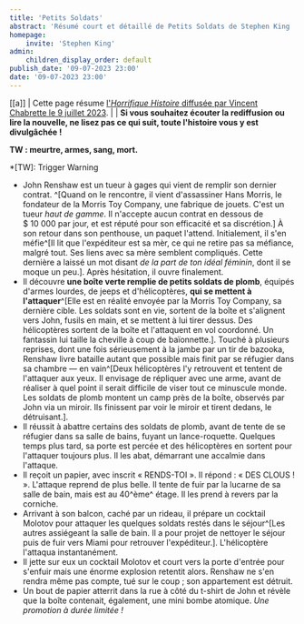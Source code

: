 ```yaml
---
title: 'Petits Soldats'
abstract: 'Résumé court et détaillé de Petits Soldats de Stephen King !'
homepage:
    invite: 'Stephen King'
admin:
    children_display_order: default
publish_date: '09-07-2023 23:00'
date: '09-07-2023 23:00'
---
```


[[a]]
| Cette page résume [l'_Horrifique Histoire_ diffusée par Vincent Chabrette le 9 juillet 2023](https://www.twitch.tv/videos/1867694125?t=01h50m01s).
|
| **Si vous souhaitez écouter la rediffusion ou lire la nouvelle, ne lisez pas ce qui suit, toute l'histoire vous y est divulgâchée !**

**TW : meurtre, armes, sang, mort.**

*[TW]: Trigger Warning

- John Renshaw est un tueur à gages qui vient de remplir son dernier contrat. ^[Quand on le rencontre, il vient d'assassiner Hans Morris, le fondateur de la Morris Toy Company, une fabrique de jouets. C'est un tueur _haut de gamme_. Il n'accepte aucun contrat en dessous de $ 10 000 par jour, et est réputé pour son efficacité et sa discrétion.] À son retour dans son penthouse, un paquet l'attend. Initialement, il s'en méfie^[Il lit que l'expéditeur est sa mèr, ce qui ne retire pas sa méfiance, malgré tout. Ses liens avec sa mère semblent compliqués. Cette dernière a laissé un mot disant _de la part de ton idéal féminin_, dont il se moque un peu.]. Après hésitation, il ouvre finalement.
- Il découvre **une boîte verte remplie de petits soldats de plomb**, équipés d'armes lourdes, de jeeps et d'hélicoptères, __qui se mettent à l'attaquer__^[Elle est en réalité envoyée par la Morris Toy Company, sa dernière cible. Les soldats sont en vie, sortent de la boîte et s'alignent vers John, fusils en main, et se mettent à lui tirer dessus. Des hélicoptères sortent de la boîte et l'attaquent en vol coordonné. Un fantassin lui taille la cheville à coup de baïonnette.]. Touché à plusieurs reprises, dont une fois sérieusement à la jambe par un tir de bazooka, Renshaw livre bataille autant que possible mais finit par se réfugier dans sa chambre  — en vain^[Deux hélicoptères l'y retrouvent et tentent de l'attaquer aux yeux. Il envisage de répliquer avec une arme, avant de réaliser à quel point il serait difficile de viser tout ce minuscule monde. Les soldats de plomb montent un camp près de la boîte, observés par John via un miroir. Ils finissent par voir le miroir et tirent dedans, le détruisant.].
- Il réussit à abattre certains des soldats de plomb, avant de tente de se réfugier dans sa salle de bains, fuyant un lance-roquette. Quelques temps plus tard, sa porte est percée et des hélicoptères en sortent pour l'attaquer toujours plus. Il les abat, démarrant une accalmie dans l'attaque.
- Il reçoit un papier, avec inscrit « RENDS-TOI ». Il répond : « DES CLOUS ! ». L'attaque reprend de plus belle. Il tente de fuir par la lucarne de sa salle de bain, mais est au 40^ème^ étage. Il les prend à revers par la corniche.
- Arrivant à son balcon, caché par un rideau, il prépare un cocktail Molotov pour attaquer les quelques soldats restés dans le séjour^[Les autres assiégeant la salle de bain. Il a pour projet de nettoyer le séjour puis de fuir vers Miami pour retrouver l'expéditeur.]. L'hélicoptère l'attaqua instantanément.
- Il jette sur eux un cocktail Molotov et court vers la porte d'entrée pour s'enfuir mais une énorme explosion retentit alors. Renshaw ne s'en rendra même pas compte, tué sur le coup ; son appartement est détruit.
- Un bout de papier atterrit dans la rue à côté du t-shirt de John et révèle que la boîte contenait, également, une mini bombe atomique. _Une promotion à durée limitée !_